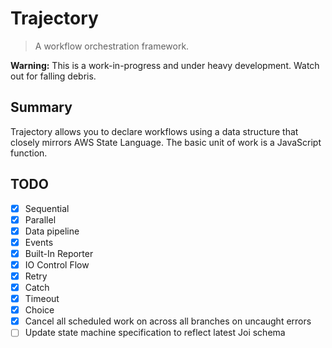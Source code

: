 # Trajectory

> A workflow orchestration framework.

**Warning:** This is a work-in-progress and under heavy development. Watch out for falling debris.

## Summary

Trajectory allows you to declare workflows using a data structure that closely mirrors AWS State Language. The basic unit of work is a JavaScript function.

## TODO

- [x] Sequential
- [x] Parallel
- [x] Data pipeline
- [x] Events
- [x] Built-In Reporter
- [x] IO Control Flow
- [x] Retry
- [x] Catch
- [x] Timeout
- [x] Choice
- [x] Cancel all scheduled work on across all branches on uncaught errors
- [ ] Update state machine specification to reflect latest Joi schema
